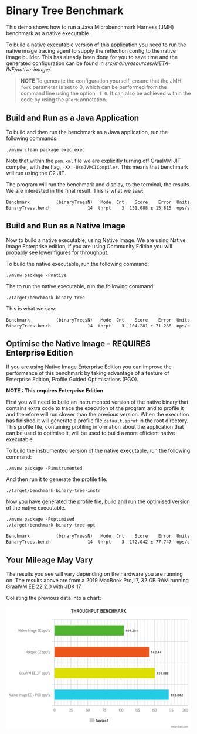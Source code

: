# Binary Tree Benchmark 

This demo shows how to run a Java Microbenchmark Harness (JMH) benchmark as a native executable.

To build a native executable version of this application you need to run the native image tracing agent to supply
the reflection config to the native image builder. This has already been done for you to save time and the generated 
configuration can be found in _src/main/resources/META-INF/native-image/_.

> **NOTE** To generate the configuration yourself, ensure that the JMH `fork` parameter is set to 0,
> which can be performed from the command line using the option  `-f 0`. It can also be achieved within the code by using the `@Fork` annotation.

## Build and Run as a Java Application

To build and then run the benchmark as a Java application, run the following commands:

```shell
./mvnw clean package exec:exec
```

Note that within the `pom.xml` file we are explicitly turning off GraalVM JIT compiler, with the flag, `-XX:-UseJVMCICompiler`. 
This means that benchmark will run using the C2 JIT.

The program will run the benchmark and display, to the terminal, the results. We are interested in the final result. This is what we
saw:

```shell
Benchmark          (binaryTreesN)   Mode  Cnt    Score    Error  Units
BinaryTrees.bench              14  thrpt    3  151.088 ± 15.815  ops/s
```

## Build and Run as a Native Image

Now to build a native executable, using Native Image. We are using Native Image Enterprise edition, if you are using Community
Edition you will probably see lower figures for throughput.

To build the native executable, run the following command:

```shell
./mvnw package -Pnative
```

The to run the native executable, run the following command:

```shell
./target/benchmark-binary-tree
```

This is what we saw:

```shell
Benchmark          (binaryTreesN)   Mode  Cnt    Score    Error  Units
BinaryTrees.bench              14  thrpt    3  104.281 ± 71.288  ops/s
```

## Optimise the Native Image - REQUIRES Enterprise Edition

If you are using Native Image Enterprise Edition you can improve the performance of this benchmark by taking 
advantage of a feature of Enterprise Edition, Profile Guided Optimisations (PGO).

**NOTE : This requires Enterprise Edition**

First you will need to build an instrumented version of the native binary that contains extra code to trace the 
execution of the program and to profile it and therefore will run slower than the previous version. When the execution 
has finished it will generate a profile file,`default.iprof` in the root directory. This profile file, containing 
profiling information about the application that can be used to optimise it, will be used to build a more efficient native executable.

To build the instrumented version of the native executable, run the following command:

```shell
./mvnw package -Pinstrumented
```

And then run it to generate the profile file:

```shell
./target/benchmark-binary-tree-instr
```

Now you have generated the profile file, build and run the optimised version of the native executable.

```shell
./mvnw package -Poptimised
./target/benchmark-binary-tree-opt
```

```shell
Benchmark          (binaryTreesN)   Mode  Cnt    Score    Error  Units
BinaryTrees.bench              14  thrpt    3  172.042 ± 77.747  ops/s
```

## Your Mileage May Vary

The results you see will vary depending on the hardware you are running on. The results above are from a 2019 MacBook Pro, i7, 32 GB RAM
running  GraalVM EE 22.2.0 with JDK 17.

Collating the previous data into a chart:

![Binary Tree Benchmark](./images/benchmark-binary-tree.png)